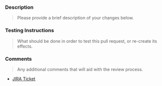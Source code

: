 ### Description
> Please provide a brief description of your changes below.

### Testing Instructions
> What should be done in order to test this pull request, or re-create its effects.

### Comments
> Any additional comments that will aid with the review process.

- [JIRA Ticket](https://unitedincome.atlassian.net/browse/app-*)